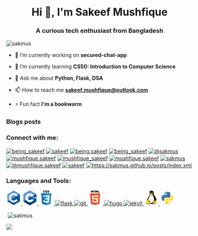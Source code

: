 <h1 align="center">Hi 👋, I'm Sakeef Mushfique</h1>
<h3 align="center">A curious tech enthusiast from Bangladesh</h3>

<p align="left"> <img src="https://komarev.com/ghpvc/?username=sakmus&label=Profile%20views&color=0e75b6&style=flat" alt="sakmus" /> </p>

- 🔭 I’m currently working on **secured-chat-app**

- 🌱 I’m currently learning **CS50: Introduction to Computer Science**

- 💬 Ask me about **Python, Flask, DSA**

- 📫 How to reach me **sakeef.mushfique@outlook.com**

- ⚡ Fun fact **I'm a bookworm**

### Blogs posts
<!-- BLOG-POST-LIST:START -->
<!-- BLOG-POST-LIST:END -->

<h3 align="left">Connect with me:</h3>
<p align="left">
<a href="https://twitter.com/being_sakeef" target="blank"><img align="center" src="https://raw.githubusercontent.com/rahuldkjain/github-profile-readme-generator/master/src/images/icons/Social/twitter.svg" alt="being_sakeef" height="30" width="40" /></a>
<!-- <a href="https://linkedin.com/in/sakeef-mushfique" target="blank"><img align="center" src="https://raw.githubusercontent.com/rahuldkjain/github-profile-readme-generator/master/src/images/icons/Social/linked-in-alt.svg" alt="sakeef-mushfique" height="30" width="40" /></a> -->
<a href="https://kaggle.com/sakeef" target="blank"><img align="center" src="https://raw.githubusercontent.com/rahuldkjain/github-profile-readme-generator/master/src/images/icons/Social/kaggle.svg" alt="sakeef" height="30" width="40" /></a>
<a href="https://fb.com/being.sakeef" target="blank"><img align="center" src="https://raw.githubusercontent.com/rahuldkjain/github-profile-readme-generator/master/src/images/icons/Social/facebook.svg" alt="being.sakeef" height="30" width="40" /></a>
<a href="https://instagram.com/being_sakeef" target="blank"><img align="center" src="https://raw.githubusercontent.com/rahuldkjain/github-profile-readme-generator/master/src/images/icons/Social/instagram.svg" alt="being_sakeef" height="30" width="40" /></a>
<a href="https://medium.com/@sakmus" target="blank"><img align="center" src="https://raw.githubusercontent.com/rahuldkjain/github-profile-readme-generator/master/src/images/icons/Social/medium.svg" alt="@sakmus" height="30" width="40" /></a>
<a href="https://www.codechef.com/users/mushfique.sakeef" target="blank"><img align="center" src="https://cdn.jsdelivr.net/npm/simple-icons@3.1.0/icons/codechef.svg" alt="mushfique.sakeef" height="30" width="40" /></a>
<a href="https://www.hackerrank.com/mushfique_sakeef" target="blank"><img align="center" src="https://raw.githubusercontent.com/rahuldkjain/github-profile-readme-generator/master/src/images/icons/Social/hackerrank.svg" alt="mushfique_sakeef" height="30" width="40" /></a>
<a href="https://codeforces.com/profile/mushfique.sakeef" target="blank"><img align="center" src="https://raw.githubusercontent.com/rahuldkjain/github-profile-readme-generator/master/src/images/icons/Social/codeforces.svg" alt="mushfique.sakeef" height="30" width="40" /></a>
<a href="https://www.leetcode.com/sakmus" target="blank"><img align="center" src="https://raw.githubusercontent.com/rahuldkjain/github-profile-readme-generator/master/src/images/icons/Social/leet-code.svg" alt="sakmus" height="30" width="40" /></a>
<a href="https://www.hackerearth.com/@mushfique.sakeef" target="blank"><img align="center" src="https://raw.githubusercontent.com/rahuldkjain/github-profile-readme-generator/master/src/images/icons/Social/hackerearth.svg" alt="@mushfique.sakeef" height="30" width="40" /></a>
<a href="https://auth.geeksforgeeks.org/user/sakeef" target="blank"><img align="center" src="https://raw.githubusercontent.com/rahuldkjain/github-profile-readme-generator/master/src/images/icons/Social/geeks-for-geeks.svg" alt="sakeef" height="30" width="40" /></a>
<a href="/https://sakmus.github.io/posts/index.xml" target="blank"><img align="center" src="https://raw.githubusercontent.com/rahuldkjain/github-profile-readme-generator/master/src/images/icons/Social/rss.svg" alt="https://sakmus.github.io/posts/index.xml" height="30" width="40" /></a>
</p>

<h3 align="left">Languages and Tools:</h3>
<p align="left"> <a href="https://www.cprogramming.com/" target="_blank" rel="noreferrer"> <img src="https://raw.githubusercontent.com/devicons/devicon/master/icons/c/c-original.svg" alt="c" width="40" height="40"/> </a> <a href="https://www.w3schools.com/cpp/" target="_blank" rel="noreferrer"> <img src="https://raw.githubusercontent.com/devicons/devicon/master/icons/cplusplus/cplusplus-original.svg" alt="cplusplus" width="40" height="40"/> </a> <a href="https://www.w3schools.com/css/" target="_blank" rel="noreferrer"> <img src="https://raw.githubusercontent.com/devicons/devicon/master/icons/css3/css3-original-wordmark.svg" alt="css3" width="40" height="40"/> </a> <a href="https://flask.palletsprojects.com/" target="_blank" rel="noreferrer"> <img src="https://www.vectorlogo.zone/logos/pocoo_flask/pocoo_flask-icon.svg" alt="flask" width="40" height="40"/> </a> <a href="https://git-scm.com/" target="_blank" rel="noreferrer"> <img src="https://www.vectorlogo.zone/logos/git-scm/git-scm-icon.svg" alt="git" width="40" height="40"/> </a> <a href="https://www.w3.org/html/" target="_blank" rel="noreferrer"> <img src="https://raw.githubusercontent.com/devicons/devicon/master/icons/html5/html5-original-wordmark.svg" alt="html5" width="40" height="40"/> </a> <a href="https://gohugo.io/" target="_blank" rel="noreferrer"> <img src="https://api.iconify.design/logos-hugo.svg" alt="hugo" width="40" height="40"/> </a> <a href="https://jekyllrb.com/" target="_blank" rel="noreferrer"> <img src="https://www.vectorlogo.zone/logos/jekyllrb/jekyllrb-icon.svg" alt="jekyll" width="40" height="40"/> </a> <a href="https://www.linux.org/" target="_blank" rel="noreferrer"> <img src="https://raw.githubusercontent.com/devicons/devicon/master/icons/linux/linux-original.svg" alt="linux" width="40" height="40"/> </a> <a href="https://www.python.org" target="_blank" rel="noreferrer"> <img src="https://raw.githubusercontent.com/devicons/devicon/master/icons/python/python-original.svg" alt="python" width="40" height="40"/> </a> </p>

<p>&nbsp;<img align="center" src="https://github-readme-stats.vercel.app/api?username=sakmus&show_icons=true&locale=en&theme=monokai" alt="sakmus" /></p>

<p><img align="center" src=""https://git.io/streak-stats"><img src="https://github-readme-streak-stats.herokuapp.com?user=sakmus&theme=monokai&date_format=j%20M%5B%20Y%5D&mode=weekly" /></p>

